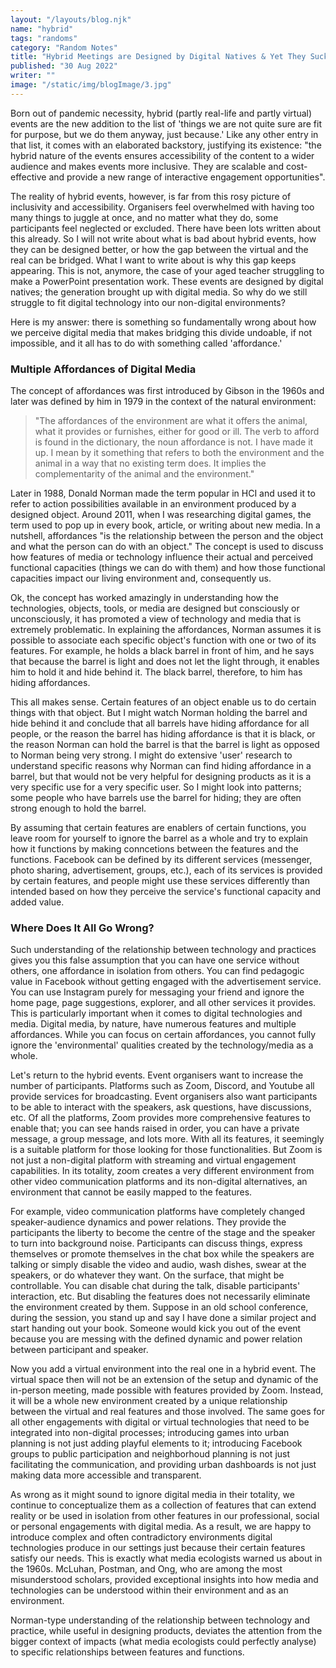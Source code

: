 ```yaml
---
layout: "/layouts/blog.njk"
name: "hybrid"
tags: "randoms"
category: "Random Notes"
title: "Hybrid Meetings are Designed by Digital Natives & Yet They Suck"
published: "30 Aug 2022"
writer: ""
image: "/static/img/blogImage/3.jpg"
---
```


Born out of pandemic necessity, hybrid (partly real-life and partly virtual) events are the new addition to the list of 'things we are not quite sure are fit for purpose, but we do them anyway, just because.' Like any other entry in that list, it comes with an elaborated backstory, justifying its existence: "the hybrid nature of the events ensures accessibility of the content to a wider audience and makes events more inclusive. They are scalable and cost-effective and provide a new range of interactive engagement opportunities".

The reality of hybrid events, however, is far from this rosy picture of inclusivity and accessibility. Organisers feel overwhelmed with having too many things to juggle at once, and no matter what they do, some participants feel neglected or excluded. There have been lots written about this already. So I will not write about what is bad about hybrid events, how they can be designed better, or how the gap between the virtual and the real can be bridged. What I want to write about is why this gap keeps appearing. This is not, anymore, the case of your aged teacher struggling to make a PowerPoint presentation work. These events are designed by digital natives; the generation brought up with digital media. So why do we still struggle to fit digital technology into our non-digital environments?

Here is my answer: there is something so fundamentally wrong about how we perceive digital media that makes bridging this divide undoable, if not impossible, and it all has to do with something called 'affordance.'

### Multiple Affordances of Digital Media

The concept of affordances was first introduced by Gibson in the 1960s and later was defined by him in 1979 in the context of the natural environment:

> "The affordances of the environment are what it offers the animal, what it provides or furnishes, either for good or ill. The verb to afford is found in the dictionary, the noun affordance is not. I have made it up. I mean by it something that refers to both the environment and the animal in a way that no existing term does. It implies the complementarity of the animal and the environment."

Later in 1988, Donald Norman made the term popular in HCI and used it to refer to action possibilities available in an environment produced by a designed object. Around 2011, when I was researching digital games, the term used to pop up in every book, article, or writing about new media. In a nutshell, affordances "is the relationship between the person and the object and what the person can do with an object." The concept is used to discuss how features of media or technology influence their actual and perceived functional capacities (things we can do with them) and how those functional capacities impact our living environment and, consequently us.

Ok, the concept has worked amazingly in understanding how the technologies, objects, tools, or media are designed but consciously or unconsciously, it has promoted a view of technology and media that is extremely problematic. In explaining the affordances, Norman assumes it is possible to associate each specific object's function with one or two of its features. For example, he holds a black barrel in front of him, and he says that because the barrel is light and does not let the light through, it enables him to hold it and hide behind it. The black barrel, therefore, to him has hiding affordances.

This all makes sense. Certain features of an object enable us to do certain things with that object. But I might watch Norman holding the barrel and hide behind it and conclude that all barrels have hiding affordance for all people, or the reason the barrel has hiding affordance is that it is black, or the reason Norman can hold the barrel is that the barrel is light as opposed to Norman being very strong. I might do extensive 'user' research to understand specific reasons why Norman can find hiding affordance in a barrel, but that would not be very helpful for designing products as it is a very specific use for a very specific user. So I might look into patterns; some people who have barrels use the barrel for hiding; they are often strong enough to hold the barrel.

By assuming that certain features are enablers of certain functions, you leave room for yourself to ignore the barrel as a whole and try to explain how it functions by making conncetions between the features and the functions. Facebook can be defined by its different services (messenger, photo sharing, advertisement, groups, etc.), each of its services is provided by certain features, and people might use these services differently than intended based on how they perceive the service's functional capacity and added value.

### Where Does It All Go Wrong?

Such understanding of the relationship between technology and practices gives you this false assumption that you can have one service without others, one affordance in isolation from others. You can find pedagogic value in Facebook without getting engaged with the advertisement service. You can use Instagram purely for messaging your friend and ignore the home page, page suggestions, explorer, and all other services it provides. This is particularly important when it comes to digital technologies and media. Digital media, by nature, have numerous features and multiple affordances. While you can focus on certain affordances, you cannot fully ignore the 'environmental' qualities created by the technology/media as a whole.

Let's return to the hybrid events. Event organisers want to increase the number of participants. Platforms such as Zoom, Discord, and Youtube all provide services for broadcasting. Event organisers also want participants to be able to interact with the speakers, ask questions, have discussions, etc. Of all the platforms, Zoom provides more comprehensive features to enable that; you can see hands raised in order, you can have a private message, a group message, and lots more. With all its features, it seemingly is a suitable platform for those looking for those functionalities. But Zoom is not just a non-digital platform with streaming and virtual engagement capabilities. In its totality, zoom creates a very different environment from other video communication platforms and its non-digital alternatives, an environment that cannot be easily mapped to the features.

For example, video communication platforms have completely changed speaker-audience dynamics and power relations. They provide the participants the liberty to become the centre of the stage and the speaker to turn into background noise. Participants can discuss things, express themselves or promote themselves in the chat box while the speakers are talking or simply disable the video and audio, wash dishes, swear at the speakers, or do whatever they want. On the surface, that might be controllable. You can disable chat during the talk, disable participants' interaction, etc. But disabling the features does not necessarily eliminate the environment created by them. Suppose in an old school conference, during the session, you stand up and say I have done a similar project and start handing out your book. Someone would kick you out of the event because you are messing with the defined dynamic and power relation between participant and speaker.

Now you add a virtual environment into the real one in a hybrid event. The virtual space then will not be an extension of the setup and dynamic of the in-person meeting, made possible with features provided by Zoom. Instead, it will be a whole new environment created by a unique relationship between the virtual and real features and those involved. The same goes for all other engagements with digital or virtual technologies that need to be integrated into non-digital processes; introducing games into urban planning is not just adding playful elements to it; introducing Facebook groups to public participation and neighborhoud planning is not just facilitating the communication, and providing urban dashboards is not just making data more accessible and transparent.

As wrong as it might sound to ignore digital media in their totality, we continue to conceptualize them as a collection of features that can extend reality or be used in isolation from other features in our professional, social or personal engagements with digital media. As a result, we are happy to introduce complex and often contradictory environments digital technologies produce in our settings just because their certain features satisfy our needs. This is exactly what media ecologists warned us about in the 1960s. McLuhan, Postman, and Ong, who are among the most misunderstood scholars, provided exceptional insights into how media and technologies can be understood within their environment and as an environment.

Norman-type understanding of the relationship between technology and practice, while useful in designing products, deviates the attention from the bigger context of impacts (what media ecologists could perfectly analyse) to specific relationships between features and functions.
